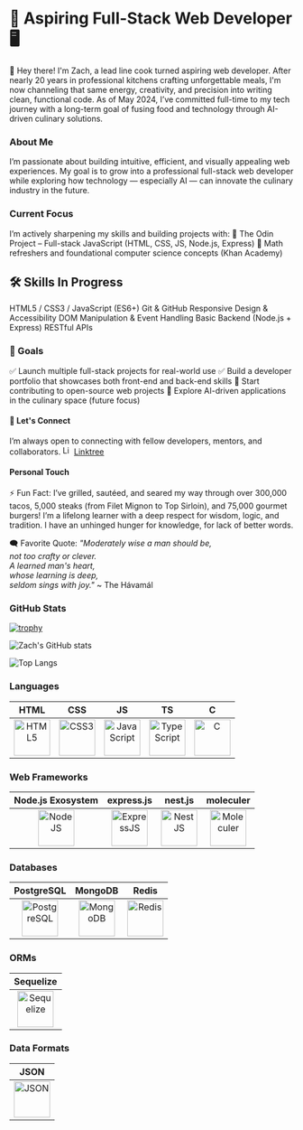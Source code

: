 # 🍴 Aspiring Full-Stack Web Developer 🖥️
👋 Hey there! I'm Zach, a lead line cook turned aspiring web developer. After nearly 20 years in professional kitchens crafting unforgettable meals, I'm now channeling that same energy, creativity, and precision into writing clean, functional code. As of May 2024, I’ve committed full-time to my tech journey with a long-term goal of fusing food and technology through AI-driven culinary solutions.

### About Me
I’m passionate about building intuitive, efficient, and visually appealing web experiences. My goal is to grow into a professional full-stack web developer while exploring how technology — especially AI — can innovate the culinary industry in the future.

### Current Focus
I’m actively sharpening my skills and building projects with:
🔧 The Odin Project – Full-stack JavaScript (HTML, CSS, JS, Node.js, Express)
🧮 Math refreshers and foundational computer science concepts (Khan Academy)

## 🛠️ Skills In Progress
HTML5 / CSS3 / JavaScript (ES6+)
Git & GitHub
Responsive Design & Accessibility
DOM Manipulation & Event Handling
Basic Backend (Node.js + Express)
RESTful APIs

### 📌 Goals
✅ Launch multiple full-stack projects for real-world use
✅ Build a developer portfolio that showcases both front-end and back-end skills
🚧 Start contributing to open-source web projects
🔮 Explore AI-driven applications in the culinary space (future focus)

#### 🤝 Let's Connect
I’m always open to connecting with fellow developers, mentors, and collaborators.
<img src="https://assets.production.linktr.ee/f362a42be9be49acd1072b26bb02599c1c6584c0/favicon/favicon.png" title="linktree" alt="Linktree" height="16" width="16"/> [Linktree](https://linktr.ee/End0Skeleton)

#### Personal Touch
⚡ Fun Fact: I’ve grilled, sautéed, and seared my way through over 300,000 tacos, 5,000 steaks (from Filet Mignon to Top Sirloin), and 75,000 gourmet burgers!
I’m a lifelong learner with a deep respect for wisdom, logic, and tradition. I have an unhinged hunger for knowledge, for lack of better words.

🗨️ Favorite Quote:
*"Moderately wise a man should be,* <br>
*not too crafty or clever.* <br>
*A learned man's heart,* <br>
*whose learning is deep,* <br>
*seldom sings with joy."* ~ The Hávamál

### GitHub Stats

[![trophy](https://github-profile-trophy.vercel.app/?username=zalbright90&theme=monokai)](https://github.com/ryo-ma/github-profile-trophy)

![Zach's GitHub stats](https://github-readme-stats.vercel.app/api?username=zalbright90&show_icons=true&theme=highcontrast&border-radius=18)

![Top Langs](https://github-readme-stats.vercel.app/api/top-langs/?username=zalbright90&layout=compact&theme=highcontrast)

### Languages
| HTML | CSS | JS | TS | C |
| :---: | :---: | :---: | :---: | :---: |
| <img src="https://cdn.jsdelivr.net/gh/devicons/devicon@latest/icons/html5/html5-original-wordmark.svg" title ="html5" alt="HTML5" height="64" width="64"/> | <img src="https://cdn.jsdelivr.net/gh/devicons/devicon@latest/icons/css3/css3-original-wordmark.svg" title="css3" alt="CSS3" height ="64" width="64"/> | <img src="https://cdn.jsdelivr.net/gh/devicons/devicon@latest/icons/javascript/javascript-original.svg" title="javascript" alt="JavaScript" height="64" width="64"/> | <img src="https://cdn.jsdelivr.net/gh/devicons/devicon@latest/icons/typescript/typescript-plain.svg" title="typescript" alt="TypeScript" height="64" width="64"/> | <img src="https://cdn.jsdelivr.net/gh/devicons/devicon@latest/icons/c/c-original.svg" title ="C" alt="C" height="64" width="64"/> |

### Web Frameworks
| Node.js Exosystem | express.js | nest.js | moleculer |
| :---: | :---: | :---: | :---: |
| <img src="https://cdn.jsdelivr.net/gh/devicons/devicon@latest/icons/nodejs/nodejs-plain-wordmark.svg" title="nodejs" alt="NodeJS" height="64" width="64"/> | <img src="https://cdn.jsdelivr.net/gh/devicons/devicon@latest/icons/express/express-original.svg" title="expressjs" alt="ExpressJS" height="64" width="64"/> | <img src="https://cdn.jsdelivr.net/gh/devicons/devicon@latest/icons/nestjs/nestjs-original.svg" title="nestjs" alt="NestJS" height="64" width="64"/> | <img src="https://cdn.jsdelivr.net/gh/devicons/devicon@latest/icons/moleculer/moleculer-original.svg" title="moleculer" alt="Moleculer" height="64" width="64"/> |

### Databases
| PostgreSQL | MongoDB | Redis |
| :---: | :---: | :---: |
| <img src="https://cdn.jsdelivr.net/gh/devicons/devicon@latest/icons/postgresql/postgresql-original.svg" title="postgresql" alt="PostgreSQL" height="64" width="64"/> | <img src="https://cdn.jsdelivr.net/gh/devicons/devicon@latest/icons/mongodb/mongodb-original.svg" title="mongodb" alt="MongoDB" height="64" width="64"/> | <img src="https://cdn.jsdelivr.net/gh/devicons/devicon@latest/icons/redis/redis-original.svg" title="redis" alt="Redis" height="64" width="64"/> |

### ORMs
| Sequelize |
| :---: |
| <img src="https://cdn.jsdelivr.net/gh/devicons/devicon@latest/icons/sequelize/sequelize-original.svg" title="sequelize" alt="Sequelize" height="64" width="64"/> |

### Data Formats
| JSON |
| :---: |
| <img src="https://cdn.jsdelivr.net/gh/devicons/devicon@latest/icons/json/json-original.svg" title="JSON" alt="JSON" height="64" width="64"/> |

